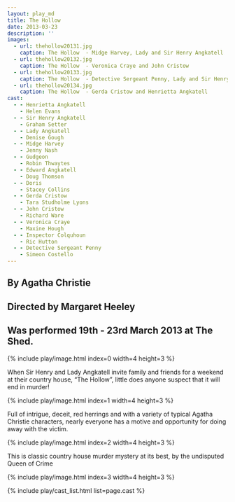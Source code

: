 ```yaml
---
layout: play_md
title: The Hollow
date: 2013-03-23
description: ''
images:
  - url: thehollow20131.jpg
    caption: The Hollow  - Midge Harvey, Lady and Sir Henry Angkatell
  - url: thehollow20132.jpg
    caption: The Hollow  - Veronica Craye and John Cristow
  - url: thehollow20133.jpg
    caption: The Hollow  - Detective Sergeant Penny, Lady and Sir Henry Angatell, and Inspector Colquhoun
  - url: thehollow20134.jpg
    caption: The Hollow  - Gerda Cristow and Henrietta Angkatell
cast:
  - - Henrietta Angkatell
    - Helen Evans
  - - Sir Henry Angkatell
    - Graham Setter
  - - Lady Angkatell
    - Denise Gough
  - - Midge Harvey
    - Jenny Nash
  - - Gudgeon
    - Robin Thwaytes
  - - Edward Angkatell
    - Doug Thomson
  - - Doris
    - Stacey Collins
  - - Gerda Cristow
    - Tara Studholme Lyons
  - - John Cristow
    - Richard Ware
  - - Veronica Craye
    - Maxine Hough
  - - Inspector Colquhoun
    - Ric Hutton
  - - Detective Sergeant Penny
    - Simeon Costello
---
```


## By Agatha Christie

## Directed by Margaret Heeley

## Was performed 19th - 23rd March 2013 at The Shed.

{% include play/image.html index=0 width=4 height=3 %}

When Sir Henry and Lady Angkatell invite family and friends for a weekend at their country house, “The Hollow”, little does anyone suspect that it will end in murder!

{% include play/image.html index=1 width=4 height=3 %}

Full of intrigue, deceit, red herrings and with a variety of typical Agatha Christie characters,  nearly everyone has a motive and opportunity for doing away with the victim.

{% include play/image.html index=2 width=4 height=3 %}

This is classic country house murder mystery at its best, by the undisputed Queen of Crime

{% include play/image.html index=3 width=4 height=3 %}

{% include play/cast_list.html list=page.cast %}
